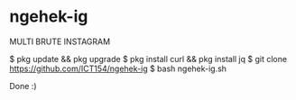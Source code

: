 # ngehek-ig
MULTI BRUTE INSTAGRAM

$ pkg update && pkg upgrade
$ pkg install curl && pkg install jq
$ git clone https://github.com/ICT154/ngehek-ig
$ bash ngehek-ig.sh

Done :)
